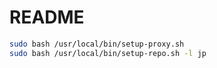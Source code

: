 # README

```bash
sudo bash /usr/local/bin/setup-proxy.sh
sudo bash /usr/local/bin/setup-repo.sh -l jp
```
